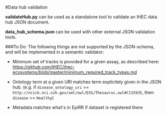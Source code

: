 #Data hub validation

**validateHub.py** can be used as a standalone tool to validate an IHEC data hub JSON document.

**data_hub_schema.json** can be used with other external JSON validation tools.
 
###To Do:
The following things are not supported by the JSON-schema, and will be implemented in a semantic validator:

* Minimum set of tracks is provided for a given assay, as described here: https://github.com/IHEC/ihec-ecosystems/blob/master/minimum_required_track_types.md

* Ontology term at a given URI matches term explicitely given in the JSON hub. (e.g. if `disease_ontology_uri` == `http://ncicb.nci.nih.gov/xml/owl/EVS/Thesaurus.owl#C115935`, then `disease` == `Healthy`)

* Metadata matches what's in EpiRR if dataset is registered there 
 
